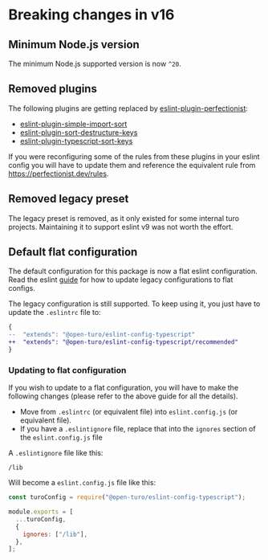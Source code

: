 # Breaking changes in v16

## Minimum Node.js version

The minimum Node.js supported version is now `^20`.

## Removed plugins

The following plugins are getting replaced by [eslint-plugin-perfectionist](https://github.com/azat-io/eslint-plugin-perfectionist):

- [eslint-plugin-simple-import-sort](https://github.com/lydell/eslint-plugin-simple-import-sort)
- [eslint-plugin-sort-destructure-keys](https://github.com/mthadley/eslint-plugin-sort-destructure-keys)
- [eslint-plugin-typescript-sort-keys](https://github.com/infctr/eslint-plugin-typescript-sort-keys/tree/master)

If you were reconfiguring some of the rules from these plugins in your eslint config you will have to update them and reference
the equivalent rule from https://perfectionist.dev/rules.

## Removed legacy preset

The legacy preset is removed, as it only existed for some internal turo projects. Maintaining it to support eslint v9
was not worth the effort.

## Default flat configuration

The default configuration for this package is now a flat eslint configuration. Read the
eslint [guide](https://eslint.org/docs/latest/use/configure/migration-guide) for how to update legacy configurations
to flat configs.

The legacy configuration is still supported. To keep using it, you just have to update the `.eslintrc` file to:

```diff
{
--  "extends": "@open-turo/eslint-config-typescript"
++  "extends": "@open-turo/eslint-config-typescript/recommended"
}
```

### Updating to flat configuration

If you wish to update to a flat configuration, you will have to make the following changes (please refer to the above guide
for all the details).

- Move from `.eslintrc` (or equivalent file) into `eslint.config.js` (or equivalent file).
- If you have a `.eslintignore` file, replace that into the `ignores` section of the `eslint.config.js` file

A `.eslintignore` file like this:

```
/lib
```

Will become a `eslint.config.js` file like this:

```js
const turoConfig = require("@open-turo/eslint-config-typescript");

module.exports = [
  ...turoConfig,
  {
    ignores: ["/lib"],
  },
];
```
